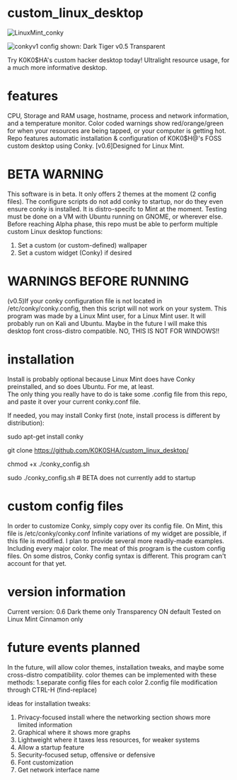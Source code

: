 # custom_linux_desktop
![LinuxMint_conky](https://user-images.githubusercontent.com/92905002/180729486-7de75293-16da-42f0-9621-8d48ce0909a8.png)

![conkyv1](https://user-images.githubusercontent.com/92905002/180728590-d1e7c4d8-1def-41a6-8589-752cdda7b294.png)
config shown: Dark Tiger v0.5 Transparent

Try K0K0$HA's custom hacker desktop today! Ultralight resource usage, for a much more informative desktop. 
# features
CPU, Storage and RAM usage, hostname, process and network information, and a temperature monitor. Color coded warnings show red/orange/green for when your resources are being tapped, or your computer is getting hot. 
Repo features automatic installation & configuration of K0K0$H@'s FOSS custom desktop using Conky. 
[v0.6]Designed for Linux Mint. 


# BETA WARNING
This software is in beta. It only offers 2 themes at the moment (2 config files). The configure scripts do not add conky to startup, nor do they even ensure conky is installed. It is distro-specifc to Mint at the moment. Testing must be done on a VM with Ubuntu running on GNOME, or wherever else. Before reaching Alpha phase, this repo must be able to perform multiple custom Linux desktop functions:
1. Set a custom (or custom-defined) wallpaper
2. Set a custom widget (Conky) if desired

# WARNINGS BEFORE RUNNING
(v0.5)If your conky configuration file is not located in /etc/conky/conky.config, then this script will not work on your system. 
This program was made by a Linux Mint user, for a Linux Mint user. It will probably run on Kali and Ubuntu. Maybe in the future I will make this desktop font cross-distro compatible. NO, THIS IS NOT FOR WINDOWS!!

# installation
Install is probably optional because Linux Mint does have Conky preinstalled, and so does Ubuntu. For me, at least.  
The only thing you really have to do is take some .config file from this repo, and paste it over your current conky.conf file.

If needed, you may install Conky first (note, install process is different by distribution):

sudo apt-get install conky

git clone https://github.com/K0K0SHA/custom_linux_desktop/

chmod +x ./conky_config.sh

sudo ./conky_config.sh    # BETA does not currently add to startup

# custom config files
In order to customize Conky, simply copy over its config file. On Mint, this file is /etc/conky/conky.conf
Infinite variations of my widget are possible, if this file is modified. I plan to provide several more 
readily-made examples. Including every major color. The meat of this program is the custom config files.
On some distros, Conky config syntax is different. This program can't account for that yet.

# version information
Current version: 0.6
Dark theme only
Transparency ON default
Tested on Linux Mint Cinnamon only

# future events planned
In the future, will allow color themes, installation tweaks, and maybe some cross-distro compatibility.
color themes can be implemented with these methods:
1.separate config files for each color
2.config file modification through CTRL-H (find-replace)

ideas for installation tweaks:
1. Privacy-focused install where the networking section shows more limited information
2. Graphical where it shows more graphs
3. Lightweight where it taxes less resources, for weaker systems
4. Allow a startup feature
5. Security-focused setup, offensive or defensive
6. Font customization
7. Get network interface name
